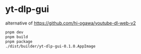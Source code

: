 # yt-dlp-gui

alternative of https://github.com/hi-ogawa/youtube-dl-web-v2

```sh
pnpm dev
pnpm build
pnpm package
./dist/builder/yt-dlp-gui-0.1.0.AppImage
```
